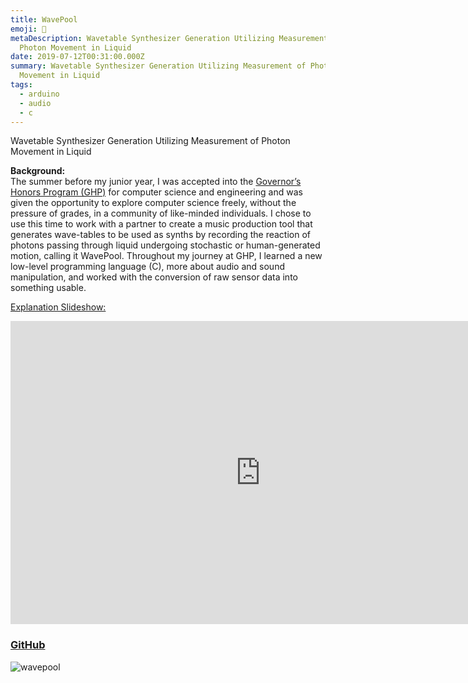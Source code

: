 ```yaml
---
title: WavePool
emoji: 🌊
metaDescription: Wavetable Synthesizer Generation Utilizing Measurement of
  Photon Movement in Liquid
date: 2019-07-12T00:31:00.000Z
summary: Wavetable Synthesizer Generation Utilizing Measurement of Photon
  Movement in Liquid
tags:
  - arduino
  - audio
  - c
---
```

Wavetable Synthesizer Generation Utilizing Measurement of Photon Movement in Liquid

**Background:**\
The summer before my junior year, I was accepted into the [Governor’s Honors Program (GHP)](https://gosa.georgia.gov/governors-honors-program) for computer science and engineering and was given the opportunity to explore computer science freely, without the pressure of grades, in a community of like-minded individuals. I chose to use this time to work with a partner to create a music production tool that generates wave-tables to be used as synths by recording the reaction of photons passing through liquid undergoing stochastic or human-generated motion, calling it WavePool. Throughout my journey at GHP, I learned a new low-level programming language (C), more about audio and sound manipulation, and worked with the conversion of raw sensor data into something usable.

[Explanation Slideshow:](https://docs.google.com/presentation/d/e/2PACX-1vQoAlTnIkXb63iPh-bSzPmrRLaI2SsUeKAsn2q_k-gjDAT4ae2lg6WCRTjRzECEGOoGLywryYLzqWLj/embed?start=false&loop=true&delayms=3000)

<iframe class="embed-responsive-item" src="https://docs.google.com/presentation/d/e/2PACX-1vQoAlTnIkXb63iPh-bSzPmrRLaI2SsUeKAsn2q_k-gjDAT4ae2lg6WCRTjRzECEGOoGLywryYLzqWLj/embed?start=false&loop=true&delayms=3000" frameborder="0" width="800" height="485" allowfullscreen mozallowfullscreen="true" webkitallowfullscreen="true"></iframe>

### [GitHub](https://github.com/shiv213/WavePool "GitHub")

![wavepool](https://camo.githubusercontent.com/e8571e5efd3127f035a25b23e040cb5a8214c537cd8dcac3e3d432de5424e4e3/68747470733a2f2f692e696d6775722e636f6d2f384e53784f51732e706e67 "wavepool")